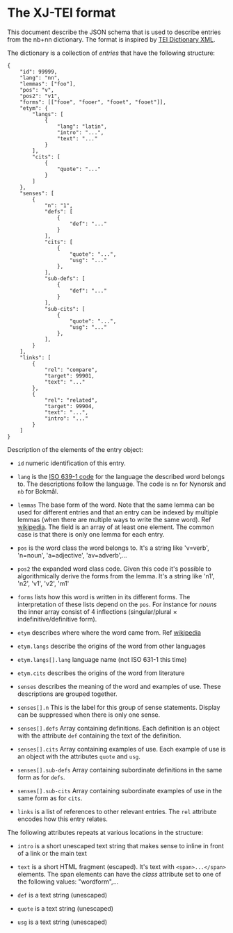 # The XJ-TEI format

This document describe the JSON schema that is used to describe entries from
the nb+nn dictionary.  The format is inspired by [TEI Dictionary
XML](http://www.tei-c.org/release/doc/tei-p5-doc/en/html/DI.html).

The dictionary is a collection of _entries_ that have the following structure:

    {
        "id": 99999,
        "lang": "nn",
        "lemmas": ["foo"],
        "pos": "v",
        "pos2": "v1",
        "forms": [["fooe", "fooer", "fooet", "fooet"]],
        "etym": {
            "langs": [
                {
                    "lang": "latin",
                    "intro": "...",
                    "text": "..."
                }
            ],
            "cits": [
                {
                    "quote": "..."
                }
            ]
        },
        "senses": [
            {
                "n": "1",
                "defs": [
                    {
                        "def": "..."
                    }
                ],
                "cits": [
                    {
                        "quote": "...",
                        "usg": "..."
                    },
                ],
                "sub-defs": [
                    {
                        "def": "..."
                    }
                ],
                "sub-cits": [
                    {
                        "quote": "...",
                        "usg": "..."
                    },
                ],
            }
        ],
        "links": [
            {
                "rel": "compare",
                "target": 99901,
                "text": "..."
            },
            {
                "rel": "related",
                "target": 99904,
                "text": "...",
                "intro": "..."
            }
        ]
    }

Description of the elements of the entry object:

* `id` numeric identification of this entry.

* `lang` is the [ISO
  639-1 code](https://en.wikipedia.org/wiki/ISO_639-1) for the
  language the described word belongs to.  The descriptions follow the
  language.  The code is `nn` for Nynorsk and `nb` for Bokmål.

* `lemmas`  The base form of the word.  Note that the same lemma can be used
  for different entries and that an entry can be indexed by
  multiple lemmas (when there are multiple ways to write the same word).  Ref
  [wikipedia](https://en.wikipedia.org/wiki/Lemma_(morphology)).  The field is
  an array of at least one element.  The common case is that there is only one
  lemma for each entry.

* `pos` is the word class the word belongs to.  It's a string like 'v=verb',
  'n=noun', 'a=adjective', 'av=adverb',...

* `pos2` the expanded word class code.  Given this code it's
  possible to algorithmically derive the forms from the lemma.  It's a
  string like 'n1', 'n2', 'v1', 'v2', 'm1'

* `forms` lists how this word is written in its different forms.  The
  interpretation of these lists depend on the `pos`.  For instance for _nouns_
  the inner array consist of 4 inflections (singular/plural × indefinitive/definitive
  form).

* `etym` describes where where the word came from. Ref [wikipedia](https://en.wikipedia.org/wiki/Etymology)

* `etym.langs` describe the origins of the word from other languages

* `etym.langs[].lang` language name (not ISO 631-1 this time)

* `etym.cits` describes the origins of the word from literature

* `senses` describes the meaning of the word and examples of use.  These
  descriptions are grouped together.

* `senses[].n`  This is the label for this group of sense statements.  Display can be suppressed when there is only one sense.

* `senses[].defs`  Array containing definitions.  Each definition is an object with the attribute `def` containing the text of the definition.

* `senses[].cits`  Array containing examples of use.  Each example of use is an object with the attributes `quote` and `usg`.

* `senses[].sub-defs`  Array containing subordinate definitions in the same form as for `defs`.

* `senses[].sub-cits` Array containing subordinate examples of use in the same form as for `cits`.

* `links` is a list of references to other relevant entries.  The `rel`
  attribute encodes how this entry relates.

The following attributes repeats at various locations in the structure:


* `intro` is a short unescaped text string that makes sense to inline in front of a link or the main text

* `text` is a short HTML fragment (escaped). It's text with `<span>...</span>` elements.
The span elements can have the _class_ attribute set to one of the following values: "wordform",...

* `def` is a text string (unescaped)

* `quote` is a text string (unescaped)

* `usg` is a text string (unescaped)
